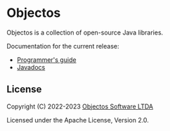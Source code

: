 # Objectos

Objectos is a collection of open-source Java libraries.

Documentation for the current release:

- [Programmer's guide](https://www.objectos.com.br/docs/0.4.0/)
- [Javadocs](https://www.objectos.com.br/docs/0.4.0/api/) 

## License

Copyright (C) 2022-2023 [Objectos Software LTDA](https://www.objectos.com.br)

Licensed under the Apache License, Version 2.0.
